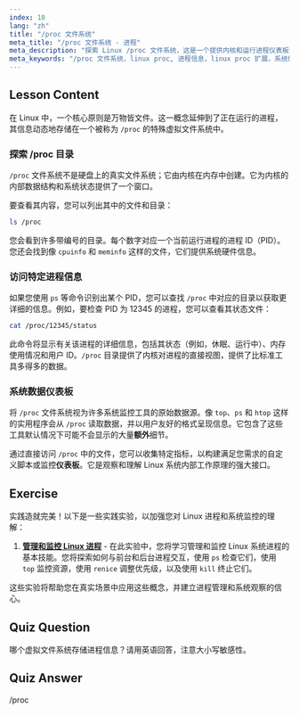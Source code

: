 ```yaml
---
index: 10
lang: "zh"
title: "/proc 文件系统"
meta_title: "/proc 文件系统 - 进程"
meta_description: "探索 Linux /proc 文件系统，这是一个提供内核和运行进程仪表板式视图的虚拟目录。了解如何访问标准命令之外的额外进程详细信息。"
meta_keywords: "/proc 文件系统，linux proc, 进程信息，linux proc 扩展，系统仪表板，Linux 进程，内核信息"
---
```


## Lesson Content

在 Linux 中，一个核心原则是万物皆文件。这一概念延伸到了正在运行的进程，其信息动态地存储在一个被称为 `/proc` 的特殊虚拟文件系统中。

### 探索 /proc 目录

`/proc` 文件系统不是硬盘上的真实文件系统；它由内核在内存中创建。它为内核的内部数据结构和系统状态提供了一个窗口。

要查看其内容，您可以列出其中的文件和目录：

```bash
ls /proc
```

您会看到许多带编号的目录。每个数字对应一个当前运行进程的进程 ID（PID）。您还会找到像 `cpuinfo` 和 `meminfo` 这样的文件，它们提供系统硬件信息。

### 访问特定进程信息

如果您使用 `ps` 等命令识别出某个 PID，您可以查找 `/proc` 中对应的目录以获取更详细的信息。例如，要检查 PID 为 12345 的进程，您可以查看其状态文件：

```bash
cat /proc/12345/status
```

此命令将显示有关该进程的详细信息，包括其状态（例如，休眠、运行中）、内存使用情况和用户 ID。`/proc` 目录提供了内核对进程的直接视图，提供了比标准工具多得多的数据。

### 系统数据仪表板

将 `/proc` 文件系统视为许多系统监控工具的原始数据源。像 `top`、`ps` 和 `htop` 这样的实用程序会从 `/proc` 读取数据，并以用户友好的格式呈现信息。它包含了这些工具默认情况下可能不会显示的大量**额外**细节。

通过直接访问 `/proc` 中的文件，您可以收集特定指标，以构建满足您需求的自定义脚本或监控**仪表板**。它是观察和理解 Linux 系统内部工作原理的强大接口。

## Exercise

实践造就完美！以下是一些实践实验，以加强您对 Linux 进程和系统监控的理解：

1. **[管理和监控 Linux 进程](https://labex.io/zh/labs/comptia-manage-and-monitor-linux-processes-590864)** - 在此实验中，您将学习管理和监控 Linux 系统进程的基本技能。您将探索如何与前台和后台进程交互，使用 `ps` 检查它们，使用 `top` 监控资源，使用 `renice` 调整优先级，以及使用 `kill` 终止它们。

这些实验将帮助您在真实场景中应用这些概念，并建立进程管理和系统观察的信心。

## Quiz Question

哪个虚拟文件系统存储进程信息？请用英语回答，注意大小写敏感性。

## Quiz Answer

/proc
